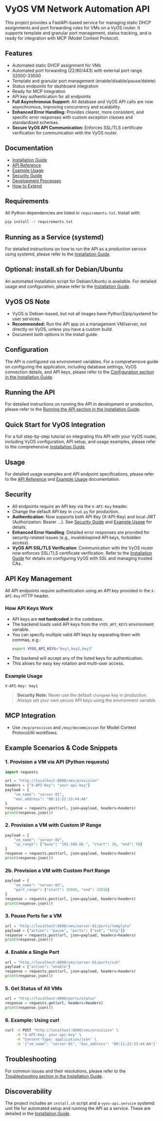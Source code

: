 # VyOS VM Network Automation API

This project provides a FastAPI-based service for managing static DHCP assignments and port forwarding rules for VMs on a VyOS router. It supports template and granular port management, status tracking, and is ready for integration with MCP (Model Context Protocol).

## Features
- Automated static DHCP assignment for VMs
- Automated port forwarding (22/80/443) with external port range 32000-33000
- Template and granular port management (enable/disable/pause/delete)
- Status endpoints for dashboard integration
- Ready for MCP integration
- API key authentication for all endpoints
- **Full Asynchronous Support:** All database and VyOS API calls are now asynchronous, improving concurrency and scalability.
- **Enhanced Error Handling:** Provides clearer, more consistent, and specific error responses with custom exception classes and standardized schemas.
- **Secure VyOS API Communication:** Enforces SSL/TLS certificate verification for communication with the VyOS router.

## Documentation
- [Installation Guide](docs/vyos-installation.md)
- [API Reference](docs/api-reference.md)
- [Example Usage](docs/EXAMPLES.md)
- [Security Guide](docs/security.md)
- [Development Processes](docs/processes.md)
- [How to Extend](docs/how-to-extend.md)

## Requirements

All Python dependencies are listed in `requirements.txt`.
Install with:
```bash
pip install -r requirements.txt
```

## Running as a Service (systemd)

For detailed instructions on how to run the API as a production service using systemd, please refer to the [Installation Guide](docs/vyos-installation.md#72-production-systemd-example).

## Optional: install.sh for Debian/Ubuntu

An automated installation script for Debian/Ubuntu is available. For detailed usage and configuration, please refer to the [Installation Guide](docs/vyos-installation.md#optional-installsh-for-debianubuntu).

## VyOS OS Note
- VyOS is Debian-based, but not all images have Python3/pip/systemd for user services.
- **Recommended:** Run the API app on a management VM/server, not directly on VyOS, unless you have a custom build.
- Document both options in the install guide.

## Configuration
The API is configured via environment variables. For a comprehensive guide on configuring the application, including database settings, VyOS connection details, and API keys, please refer to the [Configuration section in the Installation Guide](docs/vyos-installation.md#6-configuration).

## Running the API
For detailed instructions on running the API in development or production, please refer to the [Running the API section in the Installation Guide](docs/vyos-installation.md#7-running-the-api).

## Quick Start for VyOS Integration
For a full step-by-step tutorial on integrating this API with your VyOS router, including VyOS configuration, API setup, and usage examples, please refer to the comprehensive [Installation Guide](docs/vyos-installation.md).

## Usage

For detailed usage examples and API endpoint specifications, please refer to the [API Reference](docs/api-reference.md) and [Example Usage](docs/EXAMPLES.md) documentation.

## Security
- All endpoints require an API key via the `X-API-Key` header.
- Change the default API key in `crud.py` for production.
- **Authentication**: Now supports both API Key (X-API-Key) and local JWT (Authorization: Bearer ...). See [Security Guide](docs/security.md) and [Example Usage](docs/EXAMPLES.md) for details.
- **Enhanced Error Handling**: Detailed error responses are provided for security-related issues (e.g., invalid/expired API keys, forbidden access).
- **VyOS API SSL/TLS Verification**: Communication with the VyOS router now enforces SSL/TLS certificate verification. Refer to the [Installation Guide](docs/vyos-installation.md) for details on configuring VyOS with SSL and managing trusted CAs.

## API Key Management

All API endpoints require authentication using an API key provided in the `X-API-Key` HTTP header.

### How API Keys Work
- API keys are **not hardcoded** in the codebase.
- The backend loads valid API keys from the `VYOS_API_KEYS` environment variable.
- You can specify multiple valid API keys by separating them with commas, e.g.:
  ```bash
  export VYOS_API_KEYS="key1,key2,key3"
  ```
- The backend will accept any of the listed keys for authentication.
- This allows for easy key rotation and multi-user access.

### Example Usage
```http
X-API-Key: key1
```

> **Security Note:** Never use the default `changeme` key in production. Always set your own secure API keys using the environment variable.

## MCP Integration
- Use `/mcp/provision` and `/mcp/decommission` for Model Context Protocol/AI workflows.

## Example Scenarios & Code Snippets

### 1. Provision a VM via API (Python requests)
```python
import requests

url = "http://localhost:8000/vms/provision"
headers = {"X-API-Key": "your-api-key"}
payload = {
    "vm_name": "server-01",
    "mac_address": "00:11:22:33:44:AA"
}
response = requests.post(url, json=payload, headers=headers)
print(response.json())
```

### 2. Provision a VM with Custom IP Range
```python
payload = {
    "vm_name": "server-02",
    "ip_range": {"base": "192.168.66.", "start": 10, "end": 50}
}
response = requests.post(url, json=payload, headers=headers)
print(response.json())
```

### 2b. Provision a VM with Custom Port Range
```python
payload = {
    "vm_name": "server-03",
    "port_range": {"start": 35000, "end": 35010}
}
response = requests.post(url, json=payload, headers=headers)
print(response.json())
```

### 3. Pause Ports for a VM
```python
url = "http://localhost:8000/vms/server-01/ports/template"
payload = {"action": "pause", "ports": ["ssh", "http"]}
response = requests.post(url, json=payload, headers=headers)
print(response.json())
```

### 4. Enable a Single Port
```python
url = "http://localhost:8000/vms/server-01/ports/ssh"
payload = {"action": "enable"}
response = requests.post(url, json=payload, headers=headers)
print(response.json())
```

### 5. Get Status of All VMs
```python
url = "http://localhost:8000/ports/status"
response = requests.get(url, headers=headers)
print(response.json())
```

### 6. Example: Using curl
```bash
curl -X POST "http://localhost:8000/vms/provision" \
     -H "X-API-Key: your-api-key" \
     -H "Content-Type: application/json" \
     -d '{"vm_name": "server-01", "mac_address": "00:11:22:33:44:AA"}'
```

## Troubleshooting
For common issues and their resolutions, please refer to the [Troubleshooting section in the Installation Guide](docs/vyos-installation.md#10-troubleshooting).

## Discoverability
The project includes an `install.sh` script and a `vyos-api.service` systemd unit file for automated setup and running the API as a service. These are detailed in the [Installation Guide](docs/vyos-installation.md).
